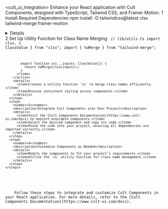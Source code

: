 <cult_ui_integration>
  <instructions>
    <title>Integrating Cult Components into Your React Project</title>
    <description>Enhance your React application with Cult Components, designed with TypeScript, Tailwind CSS, and Framer Motion.</description>
    <steps>
      <step>
        <number>1</number>
        <description>Install Required Dependencies</description>
        <action>
          <command>npm install -D tailwindcss@latest clsx tailwind-merge framer-motion</command>
        </action>
        <details>
          <item>Installs the latest version of Tailwind CSS for styling.</item>
          <item>Includes `clsx` and `tailwind-merge` for class name management.</item>
          <item>Adds Framer Motion for animations.</item>
        </details>
      </step>
      <step>
        <number>2</number>
        <description>Set Up Utility Function for Class Name Merging</description>
        <action>
          <code>
            // lib/utils.ts
            import clsx, { ClassValue } from "clsx";
            import { twMerge } from "tailwind-merge";

            export function cn(...inputs: ClassValue[]) {
              return twMerge(clsx(inputs));
            }
          </code>
        </action>
        <details>
          <item>Creates a utility function `cn` to merge class names efficiently.</item>
          <item>Ensures consistent styling across components.</item>
        </details>
      </step>
      <step>
        <number>3</number>
        <description>Integrate Cult Components into Your Project</description>
        <details>
          <item>Visit the [Cult Components Documentation](https://www.cult-ui.com/docs) to explore available components.</item>
          <item>Select the desired component and copy its code.</item>
          <item>Paste the code into your project, ensuring all dependencies are imported correctly.</item>
        </details>
      </step>
      <step>
        <number>4</number>
        <description>Customize Components as Needed</description>
        <details>
          <item>Modify the components to fit your project's requirements.</item>
          <item>Utilize the `cn` utility function for class name management.</item>
        </details>
      </step>
    </steps>
  </instructions>

  <execution>
    <prompt>Follow these steps to integrate and customize Cult Components in your React application. For more details, refer to the [Cult Components Documentation](https://www.cult-ui.com/docs).</prompt>
  </execution>
</cult_ui_integration>
